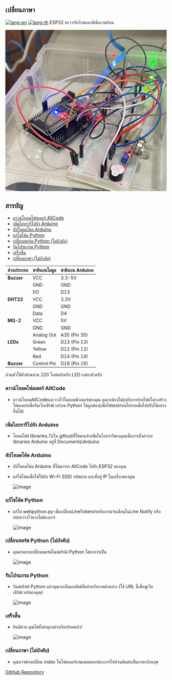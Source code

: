 ## เปลี่ยนภาษา

[![lang-en](https://img.shields.io/badge/lang-en-red)](README.md) [![lang-th](https://img.shields.io/badge/lang-th-green)](README.th.md)
  ESP32 ตรวจจับก๊าซและดัชนีความร้อน

  ![Topic Picture](Photo/Ex1.jpg)

  ## สารบัญ

  - [ดาวน์โหลดโฟลเดอร์ AllCode](#download-allcode-folder)
  - [เพิ่มไลบรารีไปยัง Arduino](#add-library-to-arduino)
  - [อัปโหลดโค้ด Arduino](#upload-arduino-code)
  - [แก้ไขโค้ด Python](#edit-python-code)
  - [เปลี่ยนพอร์ต Python (ไม่บังคับ)](#change-python-port-optional)
  - [รันโปรแกรม Python](#run-python-program)
  - [เสร็จสิ้น](#completion)
  - [เปลี่ยนภาษา (ไม่บังคับ)](#change-language-optional)

  | **ส่วนประกอบ** | **ขาพินบนโมดูล** | **ขาพินบน Arduino** |
  |---------------|------------------|--------------------|
  | **Buzzer**    | VCC              | 3.3-5V             |
  |               | GND              | GND                |
  |               | I/O              | D13                |
  | **DHT22**     | VCC              | 3.3V               |
  |               | GND              | GND                |
  |               | Data             | D4                 |
  | **MQ-2**      | VCC              | 5V                 |
  |               | GND              | GND                |
  |               | Analog Out       | A35 (Pin 35)       |
  | **LEDs**      | Green           | D13 (Pin 13)       |
  |               | Yellow          | D12 (Pin 12)       |
  |               | Red             | D14 (Pin 14)       |
  | **Buzzer**    | Control Pin       | D16 (Pin 16)       |

  ส่วนตัวใช้ตัวต้านทาน 220 โอห์มสำหรับ LED เเต่ละตัวครับ

  ### ดาวน์โหลดโฟลเดอร์ AllCode
  - ดาวน์โหลดAllCodeและวางไว้ในคอมพิวเตอร์ของคุณ คุณจะต้องไม่ยุ่งกับการย้ายไฟล์โครงสร้างโฟลเดอร์เพื่อรันเว็บเซิร์ฟเวอร์บน Python ได้ถูกต้อง(เพื่อให้testก่อนได้ง่ายเพื่อไปปรับใช้อย่างอื่นได้)

  ### เพิ่มไลบรารีไปยัง Arduino
  - โหลดไฟล์ libraries.7zใน githudที่ให้มาเเล้วเพิ่มในไลบรารีของคุณเพื่อการตั้งค่าง่าย libraries Arduino อยู่ที่ Documents\Arduino

  ### อัปโหลดโค้ด Arduino
  - อัปโหลดโค้ด Arduino ที่ได้มาจาก AllCode ไปยัง ESP32 ของคุณ
  - แก้ไขโค้ดเพื่อให้ใช้กับ Wi-Fi SSID รหัสผ่าน และที่อยู่ IP ในเครื่องของคุณ

    ![image](https://github.com/user-attachments/assets/f0674956-c26b-4fe3-b256-90b9cefeb025)

  ### แก้ไขโค้ด Python
  - แก้ไข webpython.py เพื่อเปลี่ยนLineTokenสำหรับการแจ้งเตือนในLine Notify หรือปล่อยว่างไว้หากไม่ต้องการ

    ![image](https://github.com/user-attachments/assets/6f3ddd05-f835-4a04-a01b-29e8213af864)

  ### เปลี่ยนพอร์ต Python (ไม่บังคับ)
  - คุณสามารถเปลี่ยนพอร์ตในสคริปต์ Python ได้หากจำเป็น

    ![image](https://github.com/user-attachments/assets/2308bfcc-c021-4481-92be-fac695d52703)

  ### รันโปรแกรม Python
  - รันสคริปต์ Python แล้วคุณจะเห็นผลลัพธ์ที่คล้ายกับภาพด้านล่าง (ใช้ URL นี้เพื่อดูเว็บเซิร์ฟเวอร์ของคุณ)

    ![image](https://github.com/user-attachments/assets/66613c9c-1830-4a61-ab9f-a18fab092c9c)

  ### เสร็จสิ้น
  - ยินดีด้วย คุณได้ตั้งค่าทุกอย่างเรียบร้อยแล้ว!

    ![image](https://github.com/user-attachments/assets/ba739e62-f810-4707-8cb5-4706ccd7947a)

  ### เปลี่ยนภาษา (ไม่บังคับ)
  - คุณอาจต้องเปลี่ยน index ในโฟลเดอร์เทมเพลตหากต้องการให้ส่วนติดต่อเป็นภาษาอังกฤษ

  [GitHub Repository](https://github.com/sunsonta/Esp32-DHT-22-and-MQ-2/tree/main)
</div>
